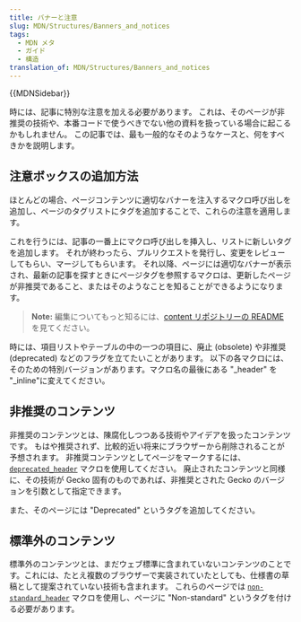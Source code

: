```yaml
---
title: バナーと注意
slug: MDN/Structures/Banners_and_notices
tags:
  - MDN メタ
  - ガイド
  - 構造
translation_of: MDN/Structures/Banners_and_notices
---
```

{{MDNSidebar}}

時には、記事に特別な注意を加える必要があります。
これは、そのページが非推奨の技術や、本番コードで使うべきでない他の資料を扱っている場合に起こるかもしれません。
この記事では、最も一般的なそのようなケースと、何をすべきかを説明します。

## 注意ボックスの追加方法

ほとんどの場合、ページコンテンツに適切なバナーを注入するマクロ呼び出しを追加し、ページのタグリストにタグを追加することで、これらの注意を適用します。

これを行うには、記事の一番上にマクロ呼び出しを挿入し、リストに新しいタグを追加します。
それが終わったら、プルリクエストを発行し、変更をレビューしてもらい、マージしてもらいます。
それ以降、ページには適切なバナーが表示され、最新の記事を探すときにページタグを参照するマクロは、更新したページが非推奨であること、またはそのようなことを知ることができるようになります。

> **Note:** 編集についてもっと知るには、[content リポジトリーの README](https://github.com/mdn/content) を見てください。

時には、項目リストやテーブルの中の一つの項目に、廃止 (obsolete) や非推奨 (deprecated) などのフラグを立てたいことがあります。
以下の各マクロには、そのための特別バージョンがあります。マクロ名の最後にある "\_header" を "\_inline"に変えてください。

## 非推奨のコンテンツ

非推奨のコンテンツとは、陳腐化しつつある技術やアイデアを扱ったコンテンツです。
もはや推奨されず、比較的近い将来にブラウザーから削除されることが予想されます。
非推奨コンテンツとしてページをマークするには、 [`deprecated_header`](https://github.com/mdn/yari/blob/main/kumascript/macros/Deprecated_Header.ejs) マクロを使用してください。
廃止されたコンテンツと同様に、その技術が Gecko 固有のものであれば、非推奨とされた Gecko のバージョンを引数として指定できます。

また、そのページには "Deprecated" というタグを追加してください。

## 標準外のコンテンツ

標準外のコンテンツとは、まだウェブ標準に含まれていないコンテンツのことです。これには、たとえ複数のブラウザーで実装されていたとしても、仕様書の草稿として提案されていない技術も含まれます。
これらのページでは [`non-standard_header`](https://github.com/mdn/yari/blob/main/kumascript/macros/Non-standard_Header.ejs) マクロを使用し、ページに "Non-standard" というタグを付ける必要があります。
